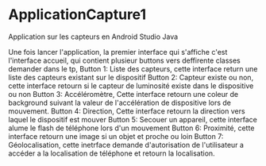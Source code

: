 # ApplicationCapture1
Application sur les capteurs en Android Studio Java

Une fois lancer l'application, la premier interface qui s'affiche c'est l'interface accueil, qui contient plusieur buttons vers deffirente classes demander dans le tp, 
Button 1: Liste des capteurs, cette interface return une liste des capteurs existant sur le dispositif 
Button 2: Capteur existe ou non, cette interface retourn si le capteur de luminosité existe dans le dispositive ou non 
Button 3: Accéléromètre, Cette interface retourn une coleur de background suivant la valeur de l'accélération de dispositive lors de mouvement.
Button 4: Direction, Cette interface retourn la direction vers laquel le dispositif est mouver 
Button 5: Secouer un appareil, cette interface alume le flash de téléphone lors d'un mouvement 
Button 6: Proximité, cette interface retourn une image si un objet et proche ou loin
Button 7: Géolocalisation, cette inetrface demande d'autorisation de l'utilisateur a accéder a la localisation de téléphone 
et retourn la localisation.
